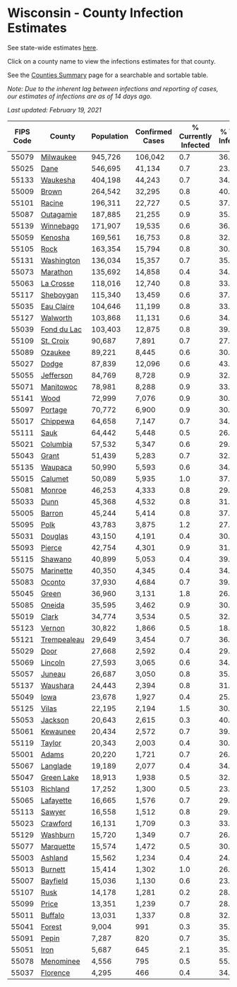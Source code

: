 # Wisconsin - County Infection Estimates

See state-wide estimates [here](/infections/us-wi).

Click on a county name to view the infections estimates for that county.

See the [Counties Summary](/infections/summary-counties) page for a searchable and sortable table.

*Note: Due to the inherent lag between infections and reporting of cases, our estimates of infections are as of 14 days ago.*

*Last updated: February 19, 2021*

|   FIPS Code |                     County |   Population |   Confirmed Cases |   % Currently Infected |   % Total Infected |
|-------------|----------------------------|--------------|-------------------|------------------------|--------------------|
|       55079 |     [Milwaukee](milwaukee) |      945,726 |           106,042 |                    0.7 |               36.7 |
|       55025 |               [Dane](dane) |      546,695 |            41,134 |                    0.7 |               23.8 |
|       55133 |       [Waukesha](waukesha) |      404,198 |            44,243 |                    0.7 |               34.5 |
|       55009 |             [Brown](brown) |      264,542 |            32,295 |                    0.8 |               40.0 |
|       55101 |           [Racine](racine) |      196,311 |            22,727 |                    0.5 |               37.5 |
|       55087 |     [Outagamie](outagamie) |      187,885 |            21,255 |                    0.9 |               35.6 |
|       55139 |     [Winnebago](winnebago) |      171,907 |            19,535 |                    0.6 |               36.0 |
|       55059 |         [Kenosha](kenosha) |      169,561 |            16,753 |                    0.8 |               32.0 |
|       55105 |               [Rock](rock) |      163,354 |            15,794 |                    0.8 |               30.7 |
|       55131 |   [Washington](washington) |      136,034 |            15,357 |                    0.7 |               35.6 |
|       55073 |       [Marathon](marathon) |      135,692 |            14,858 |                    0.4 |               34.7 |
|       55063 |     [La Crosse](la-crosse) |      118,016 |            12,740 |                    0.8 |               33.8 |
|       55117 |     [Sheboygan](sheboygan) |      115,340 |            13,459 |                    0.6 |               37.0 |
|       55035 |   [Eau Claire](eau-claire) |      104,646 |            11,199 |                    0.8 |               33.7 |
|       55127 |       [Walworth](walworth) |      103,868 |            11,131 |                    0.6 |               34.1 |
|       55039 | [Fond du Lac](fond-du-lac) |      103,403 |            12,875 |                    0.8 |               39.6 |
|       55109 |     [St. Croix](st.-croix) |       90,687 |             7,891 |                    0.7 |               27.1 |
|       55089 |         [Ozaukee](ozaukee) |       89,221 |             8,445 |                    0.6 |               30.0 |
|       55027 |             [Dodge](dodge) |       87,839 |            12,096 |                    0.6 |               43.8 |
|       55055 |     [Jefferson](jefferson) |       84,769 |             8,728 |                    0.9 |               32.4 |
|       55071 |     [Manitowoc](manitowoc) |       78,981 |             8,288 |                    0.9 |               33.0 |
|       55141 |               [Wood](wood) |       72,999 |             7,076 |                    0.9 |               30.2 |
|       55097 |         [Portage](portage) |       70,772 |             6,900 |                    0.9 |               30.6 |
|       55017 |       [Chippewa](chippewa) |       64,658 |             7,147 |                    0.7 |               34.8 |
|       55111 |               [Sauk](sauk) |       64,442 |             5,448 |                    0.5 |               26.8 |
|       55021 |       [Columbia](columbia) |       57,532 |             5,347 |                    0.6 |               29.4 |
|       55043 |             [Grant](grant) |       51,439 |             5,283 |                    0.7 |               32.6 |
|       55135 |         [Waupaca](waupaca) |       50,990 |             5,593 |                    0.6 |               34.7 |
|       55015 |         [Calumet](calumet) |       50,089 |             5,935 |                    1.0 |               37.4 |
|       55081 |           [Monroe](monroe) |       46,253 |             4,333 |                    0.8 |               29.2 |
|       55033 |               [Dunn](dunn) |       45,368 |             4,532 |                    0.8 |               31.2 |
|       55005 |           [Barron](barron) |       45,244 |             5,414 |                    0.8 |               37.4 |
|       55095 |               [Polk](polk) |       43,783 |             3,875 |                    1.2 |               27.2 |
|       55031 |         [Douglas](douglas) |       43,150 |             4,191 |                    0.4 |               30.1 |
|       55093 |           [Pierce](pierce) |       42,754 |             4,301 |                    0.9 |               31.5 |
|       55115 |         [Shawano](shawano) |       40,899 |             5,053 |                    0.4 |               39.4 |
|       55075 |     [Marinette](marinette) |       40,350 |             4,345 |                    0.4 |               34.1 |
|       55083 |           [Oconto](oconto) |       37,930 |             4,684 |                    0.7 |               39.0 |
|       55045 |             [Green](green) |       36,960 |             3,131 |                    1.8 |               26.0 |
|       55085 |           [Oneida](oneida) |       35,595 |             3,462 |                    0.9 |               30.5 |
|       55019 |             [Clark](clark) |       34,774 |             3,534 |                    0.5 |               32.1 |
|       55123 |           [Vernon](vernon) |       30,822 |             1,866 |                    0.5 |               18.9 |
|       55121 | [Trempealeau](trempealeau) |       29,649 |             3,454 |                    0.7 |               36.7 |
|       55029 |               [Door](door) |       27,668 |             2,592 |                    0.4 |               29.7 |
|       55069 |         [Lincoln](lincoln) |       27,593 |             3,065 |                    0.6 |               34.9 |
|       55057 |           [Juneau](juneau) |       26,687 |             3,050 |                    0.8 |               35.9 |
|       55137 |       [Waushara](waushara) |       24,443 |             2,394 |                    0.8 |               31.0 |
|       55049 |               [Iowa](iowa) |       23,678 |             1,927 |                    0.4 |               25.7 |
|       55125 |             [Vilas](vilas) |       22,195 |             2,194 |                    1.5 |               30.5 |
|       55053 |         [Jackson](jackson) |       20,643 |             2,615 |                    0.3 |               40.2 |
|       55061 |       [Kewaunee](kewaunee) |       20,434 |             2,572 |                    0.7 |               39.7 |
|       55119 |           [Taylor](taylor) |       20,343 |             2,003 |                    0.4 |               30.9 |
|       55001 |             [Adams](adams) |       20,220 |             1,721 |                    0.7 |               26.6 |
|       55067 |       [Langlade](langlade) |       19,189 |             2,077 |                    0.4 |               34.5 |
|       55047 |   [Green Lake](green-lake) |       18,913 |             1,938 |                    0.5 |               32.6 |
|       55103 |       [Richland](richland) |       17,252 |             1,300 |                    0.5 |               23.9 |
|       55065 |     [Lafayette](lafayette) |       16,665 |             1,576 |                    0.7 |               29.7 |
|       55113 |           [Sawyer](sawyer) |       16,558 |             1,512 |                    0.8 |               29.4 |
|       55023 |       [Crawford](crawford) |       16,131 |             1,709 |                    0.3 |               33.6 |
|       55129 |       [Washburn](washburn) |       15,720 |             1,349 |                    0.7 |               26.5 |
|       55077 |     [Marquette](marquette) |       15,574 |             1,472 |                    0.5 |               30.1 |
|       55003 |         [Ashland](ashland) |       15,562 |             1,234 |                    0.4 |               24.8 |
|       55013 |         [Burnett](burnett) |       15,414 |             1,302 |                    1.0 |               26.1 |
|       55007 |       [Bayfield](bayfield) |       15,036 |             1,130 |                    0.6 |               23.6 |
|       55107 |               [Rusk](rusk) |       14,178 |             1,281 |                    0.2 |               28.6 |
|       55099 |             [Price](price) |       13,351 |             1,239 |                    0.7 |               28.8 |
|       55011 |         [Buffalo](buffalo) |       13,031 |             1,337 |                    0.8 |               32.0 |
|       55041 |           [Forest](forest) |        9,004 |               991 |                    0.3 |               35.1 |
|       55091 |             [Pepin](pepin) |        7,287 |               820 |                    0.7 |               35.1 |
|       55051 |               [Iron](iron) |        5,687 |               645 |                    2.1 |               35.0 |
|       55078 |     [Menominee](menominee) |        4,556 |               795 |                    0.5 |               55.6 |
|       55037 |       [Florence](florence) |        4,295 |               466 |                    0.4 |               34.8 |